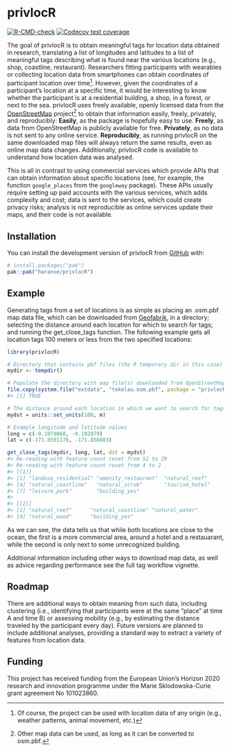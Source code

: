 
<!-- README.md is generated from README.Rmd. Please edit that file -->

# privlocR

<!-- badges: start -->

[![R-CMD-check](https://github.com/haranse/privlocR/actions/workflows/R-CMD-check.yaml/badge.svg)](https://github.com/haranse/privlocR/actions/workflows/R-CMD-check.yaml)
[![Codecov test
coverage](https://codecov.io/gh/haranse/privlocR/graph/badge.svg)](https://app.codecov.io/gh/haranse/privlocR)
<!-- badges: end -->

The goal of privlocR is to obtain meaningful tags for location data
obtained in research, translating a list of longitudes and latitudes to
a list of meaningful tags describing what is found near the various
locations (e.g., shop, coastline, restaurant). Researchers fitting
participants with wearables or collecting location data from smartphones
can obtain coordinates of participant location over time[^1]. However,
given the coordinates of a participant’s location at a specific time, it
would be interesting to know whether the participant is at a residential
building, a shop, in a forest, or next to the sea. privlocR uses freely
available, openly licensed data from the
[OpenStreetMap](https://www.openstreetmap.org) project[^2] to obtain
that information easily, freely, privately, and reproducibly:
**Easily**, as the package is hopefully easy to use. **Freely**, as data
from OpenStreetMap is publicly available for free. **Privately**, as no
data is not sent to any online service. **Reproducibly**, as running
privlocR on the same downloaded map files will always return the same
results, even as online map data changes. Additionally, privlocR code is
available to understand how location data was analysed.

This is all in contrast to using commercial services which provide APIs
that can obtain information about specific locations (see, for example,
the function `google_places` from the `googleway` package). These APIs
usually require setting up paid accounts with the various services,
which adds complexity and cost; data is sent to the services, which
could create privacy risks; analysis is not reproducible as online
services update their maps, and their code is not available.

## Installation

You can install the development version of privlocR from
[GitHub](https://github.com/) with:

``` r
# install.packages("pak")
pak::pak("haranse/privlocR")
```

## Example

Generating tags from a set of locations is as simple as placing an
.osm.pbf map data file, which can be downloaded from
[Geofabrik](https://download.geofabrik.de/), in a directory; selecting
the distance around each location for which to search for tags; and
running the get_close_tags function. The following example gets all
location tags 100 meters or less from the two specified locations:

``` r
library(privlocR)

# Directory that contains pbf files (the R temporary dir in this case)
mydir <- tempdir()

# Populate the directory with map file(s) downloaded from OpenStreetMap
file.copy(system.file("extdata", "tokelau.osm.pbf", package = "privlocR"), mydir)
#> [1] TRUE

# The distance around each location in which we want to search for tags
mydst = units::set_units(100, m)

# Example longitude and latitude values
long = c(-9.1979860, -9.192079)
lat = c(-171.8501176, -171.856883)

get_close_tags(mydir, long, lat, dst = mydst)
#> Re-reading with feature count reset from 52 to 29
#> Re-reading with feature count reset from 4 to 2
#> [[1]]
#> [1] "landuse_residential" "amenity_restaurant"  "natural_reef"       
#> [4] "natural_coastline"   "natural_scrub"       "tourism_hotel"      
#> [7] "leisure_park"        "building_yes"       
#> 
#> [[2]]
#> [1] "natural_reef"      "natural_coastline" "natural_water"    
#> [4] "natural_wood"      "building_yes"
```

As we can see, the data tells us that while both locations are close to
the ocean, the first is a more commercial area, around a hotel and a
restauarant, while the second is only next to some unrecognized
building.

Additional information including other ways to download map data, as
well as advice regarding performance see the full tag workflow vignette.

## Roadmap

There are additional ways to obtain meaning from such data, including
clustering (i.e., identifying that participants were at the same “place”
at time A and time B) or assessing mobility (e.g., by estimating the
distance traveled by the participant every day). Future versions are
planned to include additional analyses, providing a standard way to
extract a variety of features from location data.

## Funding

This project has received funding from the European Union’s Horizon 2020
research and innovation programme under the Marie Sklodowska-Curie grant
agreement No 101023860.

[^1]:  Of course, the project can be used with location data of any
    origin (e.g., weather patterns, animal movement, etc.)

[^2]: Other map data can be used, as long as it can be converted to
    osm.pbf.
